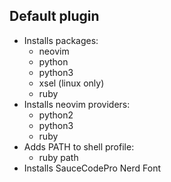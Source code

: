 ## Default plugin

* Installs packages:
    - neovim
    - python
    - python3
    - xsel (linux only)
    - ruby
* Installs neovim providers:
    - python2
    - python3
    - ruby
* Adds PATH to shell profile:
    - ruby path
* Installs SauceCodePro Nerd Font
